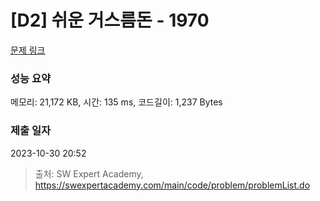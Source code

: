# [D2] 쉬운 거스름돈 - 1970 

[문제 링크](https://swexpertacademy.com/main/code/problem/problemDetail.do?contestProbId=AV5PsIl6AXIDFAUq) 

### 성능 요약

메모리: 21,172 KB, 시간: 135 ms, 코드길이: 1,237 Bytes

### 제출 일자

2023-10-30 20:52



> 출처: SW Expert Academy, https://swexpertacademy.com/main/code/problem/problemList.do